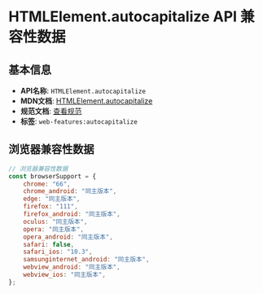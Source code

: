 # HTMLElement.autocapitalize API 兼容性数据

## 基本信息

- **API名称**: `HTMLElement.autocapitalize`
- **MDN文档**: [HTMLElement.autocapitalize](https://developer.mozilla.org/docs/Web/API/HTMLElement/autocapitalize)
- **规范文档**: [查看规范](https://html.spec.whatwg.org/multipage/interaction.html#dom-autocapitalize-dev)
- **标签**: `web-features:autocapitalize`

## 浏览器兼容性数据

```javascript
// 浏览器兼容性数据
const browserSupport = {
    chrome: "66",
    chrome_android: "同主版本",
    edge: "同主版本",
    firefox: "111",
    firefox_android: "同主版本",
    oculus: "同主版本",
    opera: "同主版本",
    opera_android: "同主版本",
    safari: false,
    safari_ios: "10.3",
    samsunginternet_android: "同主版本",
    webview_android: "同主版本",
    webview_ios: "同主版本",
};

```

